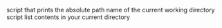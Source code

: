 script that prints the absolute path name of the current working directory
script list contents in your current directory
